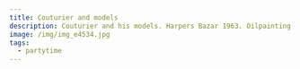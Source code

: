 ```yaml
---
title: Couturier and models
description: Couturier and his models. Harpers Bazar 1963. Oilpainting 50cm x 60cm.
image: /img/img_e4534.jpg
tags:
  - partytime
---
```

